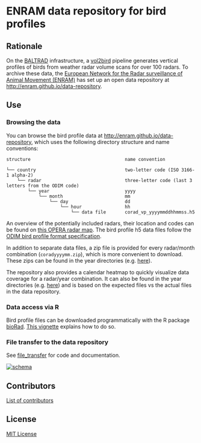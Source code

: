 # ENRAM data repository for bird profiles

## Rationale

On the [BALTRAD](http://baltrad.eu/) infrastructure, a [vol2bird](https://github.com/adokter/vol2bird) pipeline generates vertical profiles of birds from weather radar volume scans for over 100 radars. To archive these data, the [European Network for the Radar surveillance of Animal Movement (ENRAM)](http://enram.eu) has set up an open data repository at http://enram.github.io/data-repository.

## Use

### Browsing the data

You can browse the bird profile data at http://enram.github.io/data-repository, which uses the following directory structure and name conventions:

```
structure                                   name convention

└── country                                 two-letter code (ISO 3166-1 alpha-2)
    └── radar                               three-letter code (last 3 letters from the ODIM code)
        └── year                            yyyy
            └── month                       mm
                └── day                     dd
                    └── hour                hh
                        └── data file       corad_vp_yyyymmddhhmmss.h5
```
An overview of the potentially included radars, their location and codes can be found on [this OPERA radar map](http://eumetnet.eu/wp-content/themes/aeron-child/observations-programme/current-activities/opera/database/OPERA_Database/index.html). The bird profile h5 data files follow the [ODIM bird profile format specification](https://github.com/adokter/vol2bird/wiki/ODIM-bird-profile-format-specification).

In addition to separate data files, a zip file is provided for every radar/month combination (`coradyyyymm.zip`), which is more convenient to download. These zips can be found in the year directories (e.g. [here](http://enram.github.io/data-repository/?prefix=nl/dbl/2017/)).

The repository also provides a calendar heatmap to quickly visualize data coverage for a radar/year combination. It can also be found in the year directories (e.g. [here](http://enram.github.io/data-repository/?prefix=nl/dbl/2017/)) and is based on the expected files vs the actual files in the data repository.

### Data access via R

Bird profile files can be downloaded programmatically with the R package [bioRad](https://github.com/adokter/bioRad). [This vignette](https://github.com/enram/bioRad/blob/master/vignettes/intro_vp.Rmd) explains how to do so.

### File transfer to the data repository

See [file_transfer](file_transfer) for code and documentation.

[![schema](https://cdn.rawgit.com/enram/data-repository/e23d27b4/schema.svg)](schema.svg)

## Contributors

[List of contributors](https://github.com/enram/data-repository/contributors)

## License

[MIT License](LICENSE)
